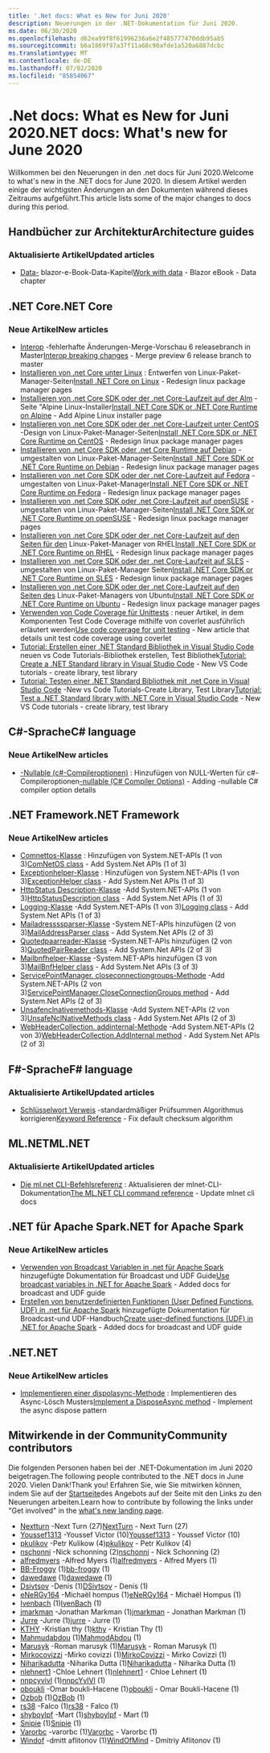 ```yaml
---
title: '.Net docs: What es New for Juni 2020'
description: Neuerungen in der .NET-Dokumentation für Juni 2020.
ms.date: 06/30/2020
ms.openlocfilehash: d62ea99f8f61996236a6e2f485777470ddb95ab5
ms.sourcegitcommit: b6a1869f97a37f11a68c90afde1a520a6887dcbc
ms.translationtype: MT
ms.contentlocale: de-DE
ms.lasthandoff: 07/02/2020
ms.locfileid: "85854067"
---
```

# <a name="net-docs-whats-new-for-june-2020"></a><span data-ttu-id="9e477-103">.Net docs: What es New for Juni 2020</span><span class="sxs-lookup"><span data-stu-id="9e477-103">.NET docs: What's new for June 2020</span></span>

<span data-ttu-id="9e477-104">Willkommen bei den Neuerungen in den .net docs für Juni 2020.</span><span class="sxs-lookup"><span data-stu-id="9e477-104">Welcome to what's new in the .NET docs for June 2020.</span></span> <span data-ttu-id="9e477-105">In diesem Artikel werden einige der wichtigsten Änderungen an den Dokumenten während dieses Zeitraums aufgeführt.</span><span class="sxs-lookup"><span data-stu-id="9e477-105">This article lists some of the major changes to docs during this period.</span></span>

## <a name="architecture-guides"></a><span data-ttu-id="9e477-106">Handbücher zur Architektur</span><span class="sxs-lookup"><span data-stu-id="9e477-106">Architecture guides</span></span>

### <a name="updated-articles"></a><span data-ttu-id="9e477-107">Aktualisierte Artikel</span><span class="sxs-lookup"><span data-stu-id="9e477-107">Updated articles</span></span>

- <span data-ttu-id="9e477-108">[Data-](/dotnet/architecture/blazor-for-web-forms-developers/data) blazor-e-Book-Data-Kapitel</span><span class="sxs-lookup"><span data-stu-id="9e477-108">[Work with data](/dotnet/architecture/blazor-for-web-forms-developers/data) - Blazor eBook - Data chapter</span></span>

## <a name="net-core"></a><span data-ttu-id="9e477-109">.NET Core</span><span class="sxs-lookup"><span data-stu-id="9e477-109">.NET Core</span></span>

### <a name="new-articles"></a><span data-ttu-id="9e477-110">Neue Artikel</span><span class="sxs-lookup"><span data-stu-id="9e477-110">New articles</span></span>

- <span data-ttu-id="9e477-111">[Interop](/dotnet/core/compatibility/interop) -fehlerhafte Änderungen-Merge-Vorschau 6 releasebranch in Master</span><span class="sxs-lookup"><span data-stu-id="9e477-111">[Interop breaking changes](/dotnet/core/compatibility/interop) - Merge preview 6 release branch to master</span></span>
- <span data-ttu-id="9e477-112">[Installieren von .net Core unter Linux](/dotnet/core/install/linux) : Entwerfen von Linux-Paket-Manager-Seiten</span><span class="sxs-lookup"><span data-stu-id="9e477-112">[Install .NET Core on Linux](/dotnet/core/install/linux) - Redesign linux package manager pages</span></span>
- <span data-ttu-id="9e477-113">[Installieren von .net Core SDK oder der .net Core-Laufzeit auf der Alm](/dotnet/core/install/linux-alpine) -Seite "Alpine Linux-Installer</span><span class="sxs-lookup"><span data-stu-id="9e477-113">[Install .NET Core SDK or .NET Core Runtime on Alpine](/dotnet/core/install/linux-alpine) - Add Alpine Linux installer page</span></span>
- <span data-ttu-id="9e477-114">[Installieren von .net Core SDK oder der .net Core-Laufzeit unter CentOS](/dotnet/core/install/linux-centos) -Design von Linux-Paket-Manager-Seiten</span><span class="sxs-lookup"><span data-stu-id="9e477-114">[Install .NET Core SDK or .NET Core Runtime on CentOS](/dotnet/core/install/linux-centos) - Redesign linux package manager pages</span></span>
- <span data-ttu-id="9e477-115">[Installieren von .net Core SDK oder .net Core Runtime auf Debian](/dotnet/core/install/linux-debian) -umgestalten von Linux-Paket-Manager-Seiten</span><span class="sxs-lookup"><span data-stu-id="9e477-115">[Install .NET Core SDK or .NET Core Runtime on Debian](/dotnet/core/install/linux-debian) - Redesign linux package manager pages</span></span>
- <span data-ttu-id="9e477-116">[Installieren von .net Core SDK oder der .net Core-Laufzeit auf Fedora](/dotnet/core/install/linux-fedora) -umgestalten von Linux-Paket-Manager</span><span class="sxs-lookup"><span data-stu-id="9e477-116">[Install .NET Core SDK or .NET Core Runtime on Fedora](/dotnet/core/install/linux-fedora) - Redesign linux package manager pages</span></span>
- <span data-ttu-id="9e477-117">[Installieren von .net Core SDK oder .net Core-Laufzeit auf openSUSE](/dotnet/core/install/linux-opensuse) -umgestalten von Linux-Paket-Manager-Seiten</span><span class="sxs-lookup"><span data-stu-id="9e477-117">[Install .NET Core SDK or .NET Core Runtime on openSUSE](/dotnet/core/install/linux-opensuse) - Redesign linux package manager pages</span></span>
- <span data-ttu-id="9e477-118">[Installieren von .net Core SDK oder der .net Core-Laufzeit auf den Seiten für den](/dotnet/core/install/linux-rhel) Linux-Paket-Manager von RHEL</span><span class="sxs-lookup"><span data-stu-id="9e477-118">[Install .NET Core SDK or .NET Core Runtime on RHEL](/dotnet/core/install/linux-rhel) - Redesign linux package manager pages</span></span>
- <span data-ttu-id="9e477-119">[Installieren von .net Core SDK oder der .net Core-Laufzeit auf SLES](/dotnet/core/install/linux-sles) -umgestalten von Linux-Paket-Manager Seiten</span><span class="sxs-lookup"><span data-stu-id="9e477-119">[Install .NET Core SDK or .NET Core Runtime on SLES](/dotnet/core/install/linux-sles) - Redesign linux package manager pages</span></span>
- <span data-ttu-id="9e477-120">[Installieren von .net Core SDK oder der .net Core-Laufzeit auf den Seiten des](/dotnet/core/install/linux-ubuntu) Linux-Paket-Managers von Ubuntu</span><span class="sxs-lookup"><span data-stu-id="9e477-120">[Install .NET Core SDK or .NET Core Runtime on Ubuntu](/dotnet/core/install/linux-ubuntu) - Redesign linux package manager pages</span></span>
- <span data-ttu-id="9e477-121">[Verwenden von Code Coverage für Unittests](/dotnet/core/testing/unit-testing-code-coverage) : neuer Artikel, in dem Komponenten Test Code Coverage mithilfe von coverlet ausführlich erläutert werden</span><span class="sxs-lookup"><span data-stu-id="9e477-121">[Use code coverage for unit testing](/dotnet/core/testing/unit-testing-code-coverage) - New article that details unit test code coverage using coverlet</span></span>
- <span data-ttu-id="9e477-122">[Tutorial: Erstellen einer .NET Standard Bibliothek in Visual Studio Code](/dotnet/core/tutorials/library-with-visual-studio-code) neuen vs Code Tutorials-Bibliothek erstellen, Test Bibliothek</span><span class="sxs-lookup"><span data-stu-id="9e477-122">[Tutorial: Create a .NET Standard library in Visual Studio Code](/dotnet/core/tutorials/library-with-visual-studio-code) - New VS Code tutorials - create library, test library</span></span>
- <span data-ttu-id="9e477-123">[Tutorial: Testen einer .NET Standard Bibliothek mit .net Core in Visual Studio Code](/dotnet/core/tutorials/testing-library-with-visual-studio-code) -New vs Code Tutorials-Create Library, Test Library</span><span class="sxs-lookup"><span data-stu-id="9e477-123">[Tutorial: Test a .NET Standard library with .NET Core in Visual Studio Code](/dotnet/core/tutorials/testing-library-with-visual-studio-code) - New VS Code tutorials - create library, test library</span></span>

## <a name="c-language"></a><span data-ttu-id="9e477-124">C#-Sprache</span><span class="sxs-lookup"><span data-stu-id="9e477-124">C# language</span></span>

### <a name="new-articles"></a><span data-ttu-id="9e477-125">Neue Artikel</span><span class="sxs-lookup"><span data-stu-id="9e477-125">New articles</span></span>

- <span data-ttu-id="9e477-126">[-Nullable (c#-Compileroptionen)](/dotnet/csharp/language-reference/compiler-options/nullable-compiler-option) : Hinzufügen von NULL-Werten für c#-Compileroptionen</span><span class="sxs-lookup"><span data-stu-id="9e477-126">[-nullable (C# Compiler Options)](/dotnet/csharp/language-reference/compiler-options/nullable-compiler-option) - Adding -nullable C# compiler option details</span></span>

## <a name="net-framework"></a><span data-ttu-id="9e477-127">.NET Framework</span><span class="sxs-lookup"><span data-stu-id="9e477-127">.NET Framework</span></span>

### <a name="new-articles"></a><span data-ttu-id="9e477-128">Neue Artikel</span><span class="sxs-lookup"><span data-stu-id="9e477-128">New articles</span></span>

- <span data-ttu-id="9e477-129">[Comnettos-Klasse](/dotnet/framework/additional-apis/system.net.comnetos) : Hinzufügen von System.NET-APIs (1 von 3)</span><span class="sxs-lookup"><span data-stu-id="9e477-129">[ComNetOS class](/dotnet/framework/additional-apis/system.net.comnetos) - Add System.Net APIs (1 of 3)</span></span>
- <span data-ttu-id="9e477-130">[Exceptionhelper-Klasse](/dotnet/framework/additional-apis/system.net.exceptionhelper) : Hinzufügen von System.NET-APIs (1 von 3)</span><span class="sxs-lookup"><span data-stu-id="9e477-130">[ExceptionHelper class](/dotnet/framework/additional-apis/system.net.exceptionhelper) - Add System.Net APIs (1 of 3)</span></span>
- <span data-ttu-id="9e477-131">[HttpStatus Description-Klasse](/dotnet/framework/additional-apis/system.net.httpstatusdescription) -Add System.NET-APIs (1 von 3)</span><span class="sxs-lookup"><span data-stu-id="9e477-131">[HttpStatusDescription class](/dotnet/framework/additional-apis/system.net.httpstatusdescription) - Add System.Net APIs (1 of 3)</span></span>
- <span data-ttu-id="9e477-132">[Logging-Klasse](/dotnet/framework/additional-apis/system.net.logging) -Add System.NET-APIs (1 von 3)</span><span class="sxs-lookup"><span data-stu-id="9e477-132">[Logging class](/dotnet/framework/additional-apis/system.net.logging) - Add System.Net APIs (1 of 3)</span></span>
- <span data-ttu-id="9e477-133">[Mailadressssparser-Klasse](/dotnet/framework/additional-apis/system.net.mail.mailaddressparser) -System.NET-APIs hinzufügen (2 von 3)</span><span class="sxs-lookup"><span data-stu-id="9e477-133">[MailAddressParser class](/dotnet/framework/additional-apis/system.net.mail.mailaddressparser) - Add System.Net APIs (2 of 3)</span></span>
- <span data-ttu-id="9e477-134">[Quotedpaarreader-Klasse](/dotnet/framework/additional-apis/system.net.mail.quotedpairreader) -System.NET-APIs hinzufügen (2 von 3)</span><span class="sxs-lookup"><span data-stu-id="9e477-134">[QuotedPairReader class](/dotnet/framework/additional-apis/system.net.mail.quotedpairreader) - Add System.Net APIs (2 of 3)</span></span>
- <span data-ttu-id="9e477-135">[Mailbnfhelper-Klasse](/dotnet/framework/additional-apis/system.net.mime.mailbnfhelper) -System.NET-APIs hinzufügen (3 von 3)</span><span class="sxs-lookup"><span data-stu-id="9e477-135">[MailBnfHelper class](/dotnet/framework/additional-apis/system.net.mime.mailbnfhelper) - Add System.Net APIs (3 of 3)</span></span>
- <span data-ttu-id="9e477-136">[ServicePointManager. closeconnectiongroups-Methode](/dotnet/framework/additional-apis/system.net.servicepointmanager.closeconnectiongroups) -Add System.NET-APIs (2 von 3)</span><span class="sxs-lookup"><span data-stu-id="9e477-136">[ServicePointManager.CloseConnectionGroups method](/dotnet/framework/additional-apis/system.net.servicepointmanager.closeconnectiongroups) - Add System.Net APIs (2 of 3)</span></span>
- <span data-ttu-id="9e477-137">[Unsafenclnativemethods-Klasse](/dotnet/framework/additional-apis/system.net.unsafenclnativemethods) -Add System.NET-APIs (2 von 3)</span><span class="sxs-lookup"><span data-stu-id="9e477-137">[UnsafeNclNativeMethods class](/dotnet/framework/additional-apis/system.net.unsafenclnativemethods) - Add System.Net APIs (2 of 3)</span></span>
- <span data-ttu-id="9e477-138">[WebHeaderCollection. addinternal-Methode](/dotnet/framework/additional-apis/system.net.webheadercollection.addinternal) -Add System.NET-APIs (2 von 3)</span><span class="sxs-lookup"><span data-stu-id="9e477-138">[WebHeaderCollection.AddInternal method](/dotnet/framework/additional-apis/system.net.webheadercollection.addinternal) - Add System.Net APIs (2 of 3)</span></span>

## <a name="f-language"></a><span data-ttu-id="9e477-139">F#-Sprache</span><span class="sxs-lookup"><span data-stu-id="9e477-139">F# language</span></span>

### <a name="updated-articles"></a><span data-ttu-id="9e477-140">Aktualisierte Artikel</span><span class="sxs-lookup"><span data-stu-id="9e477-140">Updated articles</span></span>

- <span data-ttu-id="9e477-141">[Schlüsselwort Verweis](/dotnet/fsharp/language-reference/keyword-reference) -standardmäßiger Prüfsummen Algorithmus korrigieren</span><span class="sxs-lookup"><span data-stu-id="9e477-141">[Keyword Reference](/dotnet/fsharp/language-reference/keyword-reference) - Fix default checksum algorithm</span></span>

## <a name="mlnet"></a><span data-ttu-id="9e477-142">ML.NET</span><span class="sxs-lookup"><span data-stu-id="9e477-142">ML.NET</span></span>

### <a name="updated-articles"></a><span data-ttu-id="9e477-143">Aktualisierte Artikel</span><span class="sxs-lookup"><span data-stu-id="9e477-143">Updated articles</span></span>

- <span data-ttu-id="9e477-144">[Die ml.net CLI-Befehlsreferenz](/dotnet/machine-learning/reference/ml-net-cli-reference) : Aktualisieren der mlnet-CLI-Dokumentation</span><span class="sxs-lookup"><span data-stu-id="9e477-144">[The ML.NET CLI command reference](/dotnet/machine-learning/reference/ml-net-cli-reference) - Update mlnet cli docs</span></span>

## <a name="net-for-apache-spark"></a><span data-ttu-id="9e477-145">.NET für Apache Spark</span><span class="sxs-lookup"><span data-stu-id="9e477-145">.NET for Apache Spark</span></span>

### <a name="new-articles"></a><span data-ttu-id="9e477-146">Neue Artikel</span><span class="sxs-lookup"><span data-stu-id="9e477-146">New articles</span></span>

- <span data-ttu-id="9e477-147">[Verwenden von Broadcast Variablen in .net für Apache Spark](/dotnet/spark/how-to-guides/broadcast-guide) hinzugefügte Dokumentation für Broadcast und UDF Guide</span><span class="sxs-lookup"><span data-stu-id="9e477-147">[Use broadcast variables in .NET for Apache Spark](/dotnet/spark/how-to-guides/broadcast-guide) - Added docs for broadcast and UDF guide</span></span>
- <span data-ttu-id="9e477-148">[Erstellen von benutzerdefinierten Funktionen (User Defined Functions, UDF) in .net für Apache Spark](/dotnet/spark/how-to-guides/udf-guide) hinzugefügte Dokumentation für Broadcast-und UDF-Handbuch</span><span class="sxs-lookup"><span data-stu-id="9e477-148">[Create user-defined functions (UDF) in .NET for Apache Spark](/dotnet/spark/how-to-guides/udf-guide) - Added docs for broadcast and UDF guide</span></span>

## <a name="net"></a><span data-ttu-id="9e477-149">.NET</span><span class="sxs-lookup"><span data-stu-id="9e477-149">.NET</span></span>

### <a name="new-articles"></a><span data-ttu-id="9e477-150">Neue Artikel</span><span class="sxs-lookup"><span data-stu-id="9e477-150">New articles</span></span>

- <span data-ttu-id="9e477-151">[Implementieren einer dispolasync-Methode](/dotnet/standard/garbage-collection/implementing-disposeasync) : Implementieren des Async-Lösch Musters</span><span class="sxs-lookup"><span data-stu-id="9e477-151">[Implement a DisposeAsync method](/dotnet/standard/garbage-collection/implementing-disposeasync) - Implement the async dispose pattern</span></span>

## <a name="community-contributors"></a><span data-ttu-id="9e477-152">Mitwirkende in der Community</span><span class="sxs-lookup"><span data-stu-id="9e477-152">Community contributors</span></span>

<span data-ttu-id="9e477-153">Die folgenden Personen haben bei der .NET-Dokumentation im Juni 2020 beigetragen.</span><span class="sxs-lookup"><span data-stu-id="9e477-153">The following people contributed to the .NET docs in June 2020.</span></span> <span data-ttu-id="9e477-154">Vielen Dank!</span><span class="sxs-lookup"><span data-stu-id="9e477-154">Thank you!</span></span> <span data-ttu-id="9e477-155">Erfahren Sie, wie Sie mitwirken können, indem Sie auf der [Startseite](index.yml)des Angebots auf der Seite mit den Links zu den Neuerungen arbeiten.</span><span class="sxs-lookup"><span data-stu-id="9e477-155">Learn how to contribute by following the links under "Get involved" in the [what's new landing page](index.yml).</span></span>

- <span data-ttu-id="9e477-156">[Nextturn](https://github.com/NextTurn) -Next Turn (27)</span><span class="sxs-lookup"><span data-stu-id="9e477-156">[NextTurn](https://github.com/NextTurn) - Next Turn (27)</span></span>
- <span data-ttu-id="9e477-157">[Youssef1313](https://github.com/Youssef1313) -Youssef Victor (10)</span><span class="sxs-lookup"><span data-stu-id="9e477-157">[Youssef1313](https://github.com/Youssef1313) - Youssef Victor (10)</span></span>
- <span data-ttu-id="9e477-158">[pkulikov](https://github.com/pkulikov) -Petr Kulikow (4)</span><span class="sxs-lookup"><span data-stu-id="9e477-158">[pkulikov](https://github.com/pkulikov) - Petr Kulikov (4)</span></span>
- <span data-ttu-id="9e477-159">[nschonni](https://github.com/nschonni) -Nick schonning (2)</span><span class="sxs-lookup"><span data-stu-id="9e477-159">[nschonni](https://github.com/nschonni) - Nick Schonning (2)</span></span>
- <span data-ttu-id="9e477-160">[alfredmyers](https://github.com/alfredmyers) -Alfred Myers (1)</span><span class="sxs-lookup"><span data-stu-id="9e477-160">[alfredmyers](https://github.com/alfredmyers) - Alfred Myers (1)</span></span>
- <span data-ttu-id="9e477-161">[BB-Froggy](https://github.com/bb-froggy) (1)</span><span class="sxs-lookup"><span data-stu-id="9e477-161">[bb-froggy](https://github.com/bb-froggy) (1)</span></span>
- <span data-ttu-id="9e477-162">[dawedawe](https://github.com/dawedawe) (1)</span><span class="sxs-lookup"><span data-stu-id="9e477-162">[dawedawe](https://github.com/dawedawe) (1)</span></span>
- <span data-ttu-id="9e477-163">[Dsivtsov](https://github.com/DSivtsov) -Denis (1)</span><span class="sxs-lookup"><span data-stu-id="9e477-163">[DSivtsov](https://github.com/DSivtsov) - Denis (1)</span></span>
- <span data-ttu-id="9e477-164">[eNeRGy164](https://github.com/eNeRGy164) -Michaël hompus (1)</span><span class="sxs-lookup"><span data-stu-id="9e477-164">[eNeRGy164](https://github.com/eNeRGy164) - Michaël Hompus (1)</span></span>
- <span data-ttu-id="9e477-165">[Ivenbach](https://github.com/IvenBach) (1)</span><span class="sxs-lookup"><span data-stu-id="9e477-165">[IvenBach](https://github.com/IvenBach) (1)</span></span>
- <span data-ttu-id="9e477-166">[jmarkman](https://github.com/jmarkman) -Jonathan Markman (1)</span><span class="sxs-lookup"><span data-stu-id="9e477-166">[jmarkman](https://github.com/jmarkman) - Jonathan Markman (1)</span></span>
- <span data-ttu-id="9e477-167">[Jurre](https://github.com/jurre) -Jurre (1)</span><span class="sxs-lookup"><span data-stu-id="9e477-167">[jurre](https://github.com/jurre) - Jurre (1)</span></span>
- <span data-ttu-id="9e477-168">[KTHY](https://github.com/kthy) -Kristian thy (1)</span><span class="sxs-lookup"><span data-stu-id="9e477-168">[kthy](https://github.com/kthy) - Kristian Thy (1)</span></span>
- <span data-ttu-id="9e477-169">[Mahmudabdou](https://github.com/MahmodAbdou) (1)</span><span class="sxs-lookup"><span data-stu-id="9e477-169">[MahmodAbdou](https://github.com/MahmodAbdou) (1)</span></span>
- <span data-ttu-id="9e477-170">[Marusyk](https://github.com/Marusyk) -Roman marusyk (1)</span><span class="sxs-lookup"><span data-stu-id="9e477-170">[Marusyk](https://github.com/Marusyk) - Roman Marusyk (1)</span></span>
- <span data-ttu-id="9e477-171">[Mirkocovizzi](https://github.com/MirkoCovizzi) -Mirko covizzi (1)</span><span class="sxs-lookup"><span data-stu-id="9e477-171">[MirkoCovizzi](https://github.com/MirkoCovizzi) - Mirko Covizzi (1)</span></span>
- <span data-ttu-id="9e477-172">[Niharikadutta](https://github.com/Niharikadutta) -Niharika Dutta (1)</span><span class="sxs-lookup"><span data-stu-id="9e477-172">[Niharikadutta](https://github.com/Niharikadutta) - Niharika Dutta (1)</span></span>
- <span data-ttu-id="9e477-173">[nlehnert1](https://github.com/nlehnert1) -Chloe Lehnert (1)</span><span class="sxs-lookup"><span data-stu-id="9e477-173">[nlehnert1](https://github.com/nlehnert1) - Chloe Lehnert (1)</span></span>
- <span data-ttu-id="9e477-174">[nnpcyvivl](https://github.com/nnpcYvIVl) (1)</span><span class="sxs-lookup"><span data-stu-id="9e477-174">[nnpcYvIVl](https://github.com/nnpcYvIVl) (1)</span></span>
- <span data-ttu-id="9e477-175">[oboukli](https://github.com/oboukli) -Omar boukli-Hacene (1)</span><span class="sxs-lookup"><span data-stu-id="9e477-175">[oboukli](https://github.com/oboukli) - Omar Boukli-Hacene (1)</span></span>
- <span data-ttu-id="9e477-176">[Ozbob](https://github.com/OzBob) (1)</span><span class="sxs-lookup"><span data-stu-id="9e477-176">[OzBob](https://github.com/OzBob) (1)</span></span>
- <span data-ttu-id="9e477-177">[rs38](https://github.com/rs38) -Falco (1)</span><span class="sxs-lookup"><span data-stu-id="9e477-177">[rs38](https://github.com/rs38) - Falco (1)</span></span>
- <span data-ttu-id="9e477-178">[shyboylpf](https://github.com/shyboylpf) -Mart (1)</span><span class="sxs-lookup"><span data-stu-id="9e477-178">[shyboylpf](https://github.com/shyboylpf) - Mart (1)</span></span>
- <span data-ttu-id="9e477-179">[Snipie](https://github.com/Snipie) (1)</span><span class="sxs-lookup"><span data-stu-id="9e477-179">[Snipie](https://github.com/Snipie) (1)</span></span>
- <span data-ttu-id="9e477-180">[Varorbc](https://github.com/Varorbc) -varorbc (1)</span><span class="sxs-lookup"><span data-stu-id="9e477-180">[Varorbc](https://github.com/Varorbc) - Varorbc (1)</span></span>
- <span data-ttu-id="9e477-181">[Windof](https://github.com/WindOfMind) -dmitt aflitonov (1)</span><span class="sxs-lookup"><span data-stu-id="9e477-181">[WindOfMind](https://github.com/WindOfMind) - Dmitriy Aflitonov (1)</span></span>
